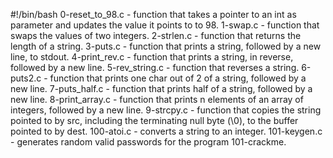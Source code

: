 #!/bin/bash
0-reset_to_98.c - function that takes a pointer to an int as parameter and updates the value it points to to 98.
1-swap.c - function that swaps the values of two integers.
2-strlen.c - function that returns the length of a string.
3-puts.c - function that prints a string, followed by a new line, to stdout.
4-print_rev.c - function that prints a string, in reverse, followed by a new line.
5-rev_string.c - function that reverses a string.
6-puts2.c - function that prints one char out of 2 of a string, followed by a new line.
7-puts_half.c - function that prints half of a string, followed by a new line.
8-print_array.c - function that prints n elements of an array of integers, followed by a new line.
9-strcpy.c - function that copies the string pointed to by src, including the terminating null byte (\0), to the buffer pointed to by dest.
100-atoi.c - converts a string to an integer.
101-keygen.c - generates random valid passwords for the program 101-crackme.
